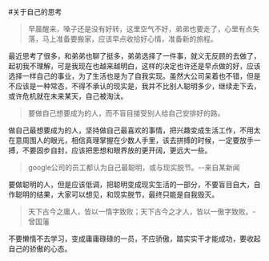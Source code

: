 #关于自己的思考
> 早晨醒来，嗓子还是没有好转，这里空气不好，弟弟也要走了，心里有点失落，马上准备要搬家，应该早点收拾好心情，准备新的旅程。 
 
最近思考了很多，和弟弟也聊了挺多，弟弟选择了一件事，就义无反顾的去做了，起初我不理解，可是我现在也越来越明白，这样的决定也许还是早点做的好，应该选择一样自己的事业，为了生活也是为了自我实现。虽然大公司呆着也不错，但是不应该是一种常态，不得不承认的现实是，我并不比别人聪明多少，继续走下去，或许危机就在未来某天，自己被淘汰。

> 要做自己想要成为的人，而不盲目接受别人给自己安排好的路。

做自己最想要成为的人，坚持做自己最喜欢的事情，把兴趣变成生活工作，不用太在意周围人的眼光，相信真理掌握在少数人手里，该去拼搏的时候，一定要放手一搏，不要固步自封，应该把思想和眼界放的更开阔，更远大一些。

> google公司的员工都认为自己最聪明，或与现实脱节。--来自某新闻

要做聪明的人，但是应该低调，把聪明变成现实生活的一部分，不要盲目自大，自作聪明的结果，大家可以想见，和现实脱节，最终只能是自我毁灭。

> 天下古今之庸人，皆以一惰字致败；天下古今之才人，皆以一傲字致败。-曾国藩

不要懒惰不去学习，变成庸庸碌碌的一员，不应骄傲，踏实实干才能成功，要收起自己的骄傲的心态。